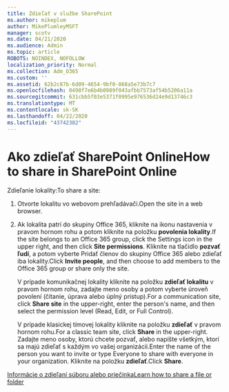 ```yaml
---
title: Zdieľať v službe SharePoint
ms.author: mikeplum
author: MikePlumleyMSFT
manager: scotv
ms.date: 04/21/2020
ms.audience: Admin
ms.topic: article
ROBOTS: NOINDEX, NOFOLLOW
localization_priority: Normal
ms.collection: Adm_O365
ms.custom: ''
ms.assetid: 62b2c87b-6d09-4654-9bf0-868a5e73b7c7
ms.openlocfilehash: 0498f7e6b4b0989f043afbb7573af54b5206a11a
ms.sourcegitcommit: 631cbb5f03e5371f0995e976536d24e9d13746c3
ms.translationtype: MT
ms.contentlocale: sk-SK
ms.lasthandoff: 04/22/2020
ms.locfileid: "43742382"
---
```

# <a name="how-to-share-in-sharepoint-online"></a><span data-ttu-id="67b82-102">Ako zdieľať SharePoint Online</span><span class="sxs-lookup"><span data-stu-id="67b82-102">How to share in SharePoint Online</span></span>

<span data-ttu-id="67b82-103">Zdieľanie lokality:</span><span class="sxs-lookup"><span data-stu-id="67b82-103">To share a site:</span></span>
  
1. <span data-ttu-id="67b82-104">Otvorte lokalitu vo webovom prehľadávači.</span><span class="sxs-lookup"><span data-stu-id="67b82-104">Open the site in a web browser.</span></span>
    
2. <span data-ttu-id="67b82-105">Ak lokalita patrí do skupiny Office 365, kliknite na ikonu nastavenia v pravom hornom rohu a potom kliknite na položku **povolenia lokality**.</span><span class="sxs-lookup"><span data-stu-id="67b82-105">If the site belongs to an Office 365 group, click the Settings icon in the upper right, and then click **Site permissions**.</span></span> <span data-ttu-id="67b82-106">Kliknite na tlačidlo **pozvať ľudí**, a potom vyberte Pridať členov do skupiny Office 365 alebo zdieľať iba lokality.</span><span class="sxs-lookup"><span data-stu-id="67b82-106">Click **Invite people**, and then choose to add members to the Office 365 group or share only the site.</span></span> 
    
    <span data-ttu-id="67b82-107">V prípade komunikačnej lokality kliknite na položku **zdieľať lokalitu** v pravom hornom rohu, zadajte meno osoby a potom vyberte úroveň povolení (čítanie, úprava alebo úplný prístup).</span><span class="sxs-lookup"><span data-stu-id="67b82-107">For a communication site, click **Share site** in the upper-right, enter the person's name, and then select the permission level (Read, Edit, or Full Control).</span></span> 
    
    <span data-ttu-id="67b82-108">V prípade klasickej tímovej lokality kliknite na položku **zdieľať** v pravom hornom rohu.</span><span class="sxs-lookup"><span data-stu-id="67b82-108">For a classic team site, click **Share** in the upper-right.</span></span> <span data-ttu-id="67b82-109">Zadajte meno osoby, ktorú chcete pozvať, alebo napíšte všetkým, ktorí sa majú zdieľať s každým vo vašej organizácii.</span><span class="sxs-lookup"><span data-stu-id="67b82-109">Enter the name of the person you want to invite or type Everyone to share with everyone in your organization.</span></span> <span data-ttu-id="67b82-110">Kliknite na položku **zdieľať**.</span><span class="sxs-lookup"><span data-stu-id="67b82-110">Click **Share**.</span></span>
    
[<span data-ttu-id="67b82-111">Informácie o zdieľaní súboru alebo priečinka</span><span class="sxs-lookup"><span data-stu-id="67b82-111">Learn how to share a file or folder</span></span>](https://go.microsoft.com/fwlink/?linkid=511430)
  

